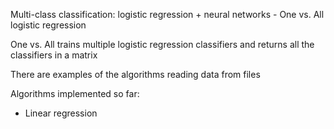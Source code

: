 Multi-class classification: logistic regression + neural networks - One vs. All logistic regression

One vs. All trains multiple logistic regression classifiers and returns all the classifiers in a matrix

There are examples of the algorithms reading data from files

Algorithms implemented so far: 
- Linear regression
